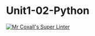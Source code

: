 # Unit1-02-Python
[![Mr Coxall's Super Linter](https://github.com/ICS3U-Programming-MarliP/Unit1-02-Python/workflows/Mr%20Coxall's%20Super%20Linter/badge.svg)](https://github.com/ICS3U-Programming-MarliP/Unit1-02-Python/actions/)
